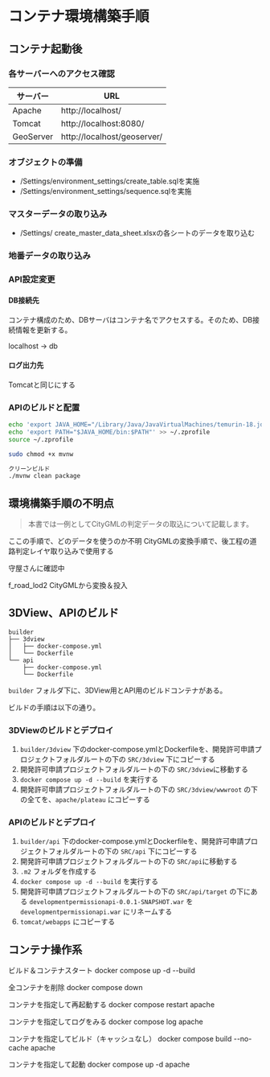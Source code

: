 # コンテナ環境構築手順

## コンテナ起動後

### 各サーバーへのアクセス確認

| サーバー  | URL                         |
| --------- | --------------------------- |
| Apache    | http://localhost/           |
| Tomcat    | http://localhost:8080/      |
| GeoServer | http://localhost/geoserver/ |

### オブジェクトの準備

- /Settings/environment_settings/create_table.sqlを実施
- /Settings/environment_settings/sequence.sqlを実施

### マスターデータの取り込み

- /Settings/ create_master_data_sheet.xlsxの各シートのデータを取り込む

### 地番データの取り込み

### API設定変更

#### DB接続先

コンテナ構成のため、DBサーバはコンテナ名でアクセスする。そのため、DB接続情報を更新する。

localhost -> db

#### ログ出力先

Tomcatと同じにする

### APIのビルドと配置

```bash
echo 'export JAVA_HOME="/Library/Java/JavaVirtualMachines/temurin-18.jdk/Contents/Home"' >> ~/.zprofile
echo 'export PATH="$JAVA_HOME/bin:$PATH"' >> ~/.zprofile
source ~/.zprofile

sudo chmod +x mvnw

クリーンビルド
./mvnw clean package
```

## 環境構築手順の不明点

> 本書では一例としてCityGMLの判定データの取込について記載します。

ここの手順で、どのデータを使うのか不明
CityGMLの変換手順で、後工程の道路判定レイヤ取り込みで使用する

守屋さんに確認中

f_road_lod2
CityGMLから変換＆投入

## 3DView、APIのビルド

```text
builder
├── 3dview
│   ├── docker-compose.yml
│   └── Dockerfile
└── api
    ├── docker-compose.yml
    └── Dockerfile
```

`builder` フォルダ下に、3DView用とAPI用のビルドコンテナがある。

ビルドの手順は以下の通り。

### 3DViewのビルドとデプロイ

1. `builder/3dview` 下のdocker-compose.ymlとDockerfileを、開発許可申請プロジェクトフォルダルートの下の `SRC/3dview` 下にコピーする
1. 開発許可申請プロジェクトフォルダルートの下の `SRC/3dview`に移動する
1. `docker compose up -d --build` を実行する
1. 開発許可申請プロジェクトフォルダルートの下の `SRC/3dview/wwwroot` の下の全てを、`apache/plateau` にコピーする

### APIのビルドとデプロイ

1. `builder/api` 下のdocker-compose.ymlとDockerfileを、開発許可申請プロジェクトフォルダルートの下の `SRC/api` 下にコピーする
1. 開発許可申請プロジェクトフォルダルートの下の `SRC/api`に移動する
1. `.m2` フォルダを作成する
1. `docker compose up -d --build` を実行する
1. 開発許可申請プロジェクトフォルダルートの下の `SRC/api/target` の下にある `developmentpermissionapi-0.0.1-SNAPSHOT.war` を `developmentpermissionapi.war` にリネームする
1. `tomcat/webapps` にコピーする

## コンテナ操作系

ビルド＆コンテナスタート
docker compose up -d --build

全コンテナを削除
docker compose down

コンテナを指定して再起動する
docker compose restart apache

コンテナを指定してログをみる
docker compose log apache

コンテナを指定してビルド（キャッシュなし）
docker compose build --no-cache apache

コンテナを指定して起動
docker compose up -d apache
